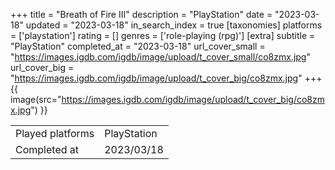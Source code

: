 +++
title = "Breath of Fire III"
description = "PlayStation"
date = "2023-03-18"
updated = "2023-03-18"
in_search_index = true
[taxonomies]
platforms = ['playstation']
rating = []
genres = ['role-playing (rpg)']
[extra]
subtitle = "PlayStation"
completed_at = "2023-03-18"
url_cover_small = "https://images.igdb.com/igdb/image/upload/t_cover_small/co8zmx.jpg"
url_cover_big = "https://images.igdb.com/igdb/image/upload/t_cover_big/co8zmx.jpg"
+++
{{ image(src="https://images.igdb.com/igdb/image/upload/t_cover_big/co8zmx.jpg") }}

|              |            |
| ------------ | ---------- |
| Played platforms    | PlayStation |
| Completed at | 2023/03/18 |


